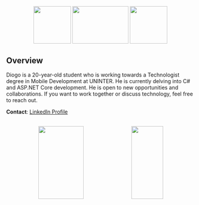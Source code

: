 ##
<div align="center">  
<img width="100px" height="100px" src="https://media0.giphy.com/media/du3J3cXyzhj75IOgvA/giphy.gif?cid=ecf05e47ggqfgpvvrprs14r557dvagvfw9wcrt1h5mx3s11h&ep=v1_gifs_search&rid=giphy.gif&ct=g" />
<img width="150px" height="100px" src="https://media1.giphy.com/media/kH6CqYiquZawmU1HI6/giphy.gif?cid=ecf05e4783y2350zvdff3d7h5x6j05uobrutn5zp8tqy8alc&ep=v1_gifs_related&rid=giphy.gif&ct=g" />
<img width="100px" height="100px" src="https://media2.giphy.com/media/SS8CV2rQdlYNLtBCiF/giphy.gif?cid=ecf05e473i2a9uszs95w27nntax231ywtd29m1qyt7o4xhwc&ep=v1_gifs_related&rid=giphy.gif&ct=g" />

</div>


## Overview

Diogo is a 20-year-old student who is working towards a Technologist degree in Mobile Development at UNINTER. He is currently delving into C# and ASP.NET Core development. He is open to new opportunities and collaborations. If you want to work together or discuss technology, feel free to reach out.

**Contact**: [LinkedIn Profile](https://www.linkedin.com/in/diogogoesj/)
##
<div align="center">  
  <img width="49%" height="195px" src="http://github-profile-summary-cards.vercel.app/api/cards/stats?username=diogogoesj&theme=dark" /> 
  <img width="41%" height="195px" src="https://github-readme-stats.vercel.app/api/top-langs/?username=diogogoesj&theme=dark&layout=compact" />
</div>

